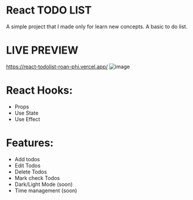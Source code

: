 # React TODO LIST
A simple project that I made only for learn new concepts. A basic to do list.

# LIVE PREVIEW
https://react-todolist-roan-phi.vercel.app/
![image](https://user-images.githubusercontent.com/96890436/226449446-eb15a6ce-da8a-4a2e-a6d5-e89c7e72df1f.png)




# React Hooks:

- Props
- Use State
- Use Effect

# Features:
- Add todos
- Edit Todos
- Delete Todos
- Mark check Todos
- Dark/Light Mode (soon)
- Time management (soon)


